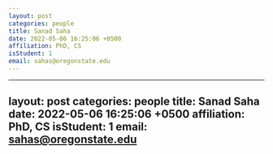 ```yaml
---
layout: post
categories: people
title: Sanad Saha
date: 2022-05-06 16:25:06 +0500
affiliation: PhD, CS
isStudent: 1
email: sahas@oregonstate.edu
---
```

---
layout: post
categories: people
title: Sanad Saha
date: 2022-05-06 16:25:06 +0500
affiliation: PhD, CS
isStudent: 1
email: sahas@oregonstate.edu
---

